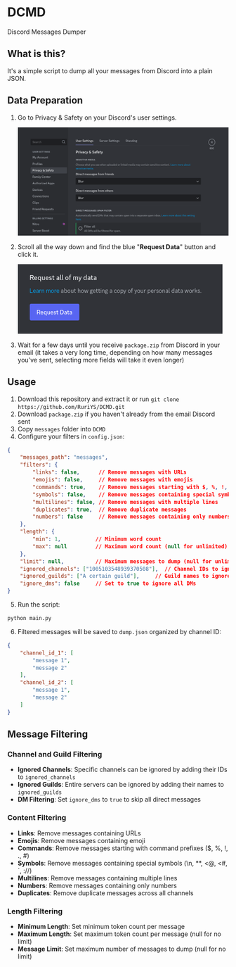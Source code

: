 # DCMD

Discord Messages Dumper

## What is this?
It's a simple script to dump all your messages from Discord into a plain JSON.

## Data Preparation
1. Go to Privacy & Safety on your Discord's user settings.

    ![img](images/user-settings.png)

2. Scroll all the way down and find the blue "**Request Data**" button and click it.
  
    ![img](images/request-data.png)

3. Wait for a few days until you receive `package.zip` from Discord in your email (it takes a very long time, depending on how many messages you've sent, selecting more fields will take it even longer)

## Usage

1. Download this repository and extract it or run `git clone https://github.com/RuriYS/DCMD.git`
2. Download `package.zip` if you haven't already from the email Discord sent 
3. Copy `messages` folder into `DCMD`
4. Configure your filters in `config.json`:
```json
{
    "messages_path": "messages",
    "filters": {
        "links": false,      // Remove messages with URLs
        "emojis": false,     // Remove messages with emojis
        "commands": true,    // Remove messages starting with $, %, !, ., #
        "symbols": false,    // Remove messages containing special symbols
        "multilines": false, // Remove messages with multiple lines
        "duplicates": true,  // Remove duplicate messages
        "numbers": false     // Remove messages containing only numbers
    },
    "length": {
        "min": 1,           // Minimum word count
        "max": null         // Maximum word count (null for unlimited)
    },
    "limit": null,          // Maximum messages to dump (null for unlimited)
    "ignored_channels": ["1005103548939370508"],  // Channel IDs to ignore
    "ignored_guilds": ["A certain guild"],     // Guild names to ignore
    "ignore_dms": false     // Set to true to ignore all DMs
}
```
5. Run the script:
```bash
python main.py
```
6. Filtered messages will be saved to `dump.json` organized by channel ID:
```json
{
    "channel_id_1": [
        "message 1",
        "message 2"
    ],
    "channel_id_2": [
        "message 1",
        "message 2"
    ]
}
```

## Message Filtering

### Channel and Guild Filtering
- **Ignored Channels**: Specific channels can be ignored by adding their IDs to `ignored_channels`
- **Ignored Guilds**: Entire servers can be ignored by adding their names to `ignored_guilds`
- **DM Filtering**: Set `ignore_dms` to `true` to skip all direct messages

### Content Filtering
- **Links**: Remove messages containing URLs
- **Emojis**: Remove messages containing emoji
- **Commands**: Remove messages starting with command prefixes ($, %, !, ., #)
- **Symbols**: Remove messages containing special symbols (\n, **, <@, <#, `, ://)
- **Multilines**: Remove messages containing multiple lines
- **Numbers**: Remove messages containing only numbers
- **Duplicates**: Remove duplicate messages across all channels

### Length Filtering
- **Minimum Length**: Set minimum token count per message
- **Maximum Length**: Set maximum token count per message (null for no limit)
- **Message Limit**: Set maximum number of messages to dump (null for no limit)
